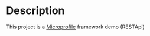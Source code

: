 # Description
This project is a [Microprofile](https://projects.eclipse.org/projects/technology.microprofile) framework demo (RESTApi)